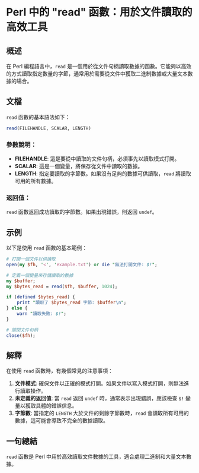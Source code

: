 <!--
Meta Description: # Perl 中的 "read" 函數：用於文件讀取的高效工具 ## 概述 在 Perl 編程語言中，`read` 是一個用於從文件句柄讀取數據的函數。它能夠以高效的方式讀取指定數量的字節，通常用於需要從文件中獲取二進制數據或大量文本數據的場合。 ## 文檔 `read` 函數的基本語法如下： ``...
Meta Keywords: read, perl, length, buffer, bytes_read
-->

# Perl 中的 "read" 函數：用於文件讀取的高效工具

## 概述
在 Perl 編程語言中，`read` 是一個用於從文件句柄讀取數據的函數。它能夠以高效的方式讀取指定數量的字節，通常用於需要從文件中獲取二進制數據或大量文本數據的場合。

## 文檔
`read` 函數的基本語法如下：

```perl
read(FILEHANDLE, SCALAR, LENGTH)
```

### 參數說明：
- **FILEHANDLE**: 這是要從中讀取的文件句柄，必須事先以讀取模式打開。
- **SCALAR**: 這是一個變量，將保存從文件中讀取的數據。
- **LENGTH**: 指定要讀取的字節數。如果沒有足夠的數據可供讀取，`read` 將讀取可用的所有數據。

### 返回值：
`read` 函數返回成功讀取的字節數。如果出現錯誤，則返回 `undef`。

## 示例
以下是使用 `read` 函數的基本範例：

```perl
# 打開一個文件以供讀取
open(my $fh, '<', 'example.txt') or die "無法打開文件: $!";

# 定義一個變量來存儲讀取的數據
my $buffer;
my $bytes_read = read($fh, $buffer, 1024);

if (defined $bytes_read) {
    print "讀取了 $bytes_read 字節: $buffer\n";
} else {
    warn "讀取失敗: $!";
}

# 關閉文件句柄
close($fh);
```

## 解釋
在使用 `read` 函數時，有幾個常見的注意事項：

1. **文件模式**: 確保文件以正確的模式打開。如果文件以寫入模式打開，則無法進行讀取操作。
2. **未定義的返回值**: 當 `read` 返回 `undef` 時，通常表示出現錯誤，應該檢查 `$!` 變量以獲取具體的錯誤信息。
3. **字節數**: 當指定的 `LENGTH` 大於文件的剩餘字節數時，`read` 會讀取所有可用的數據，這可能會導致不完全的數據讀取。

## 一句總結
`read` 函數是 Perl 中用於高效讀取文件數據的工具，適合處理二進制和大量文本數據。